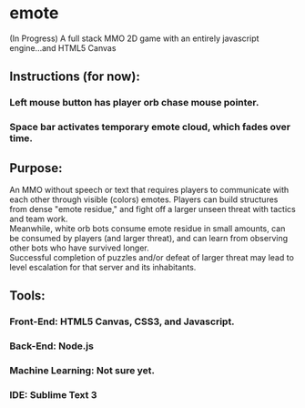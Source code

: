 # emote
(In Progress) A full stack MMO 2D game with an entirely javascript engine...and HTML5 Canvas
<br/>
## Instructions (for now):

### Left mouse button has player orb chase mouse pointer.

### Space bar activates temporary emote cloud, which fades over time.

## Purpose:

An MMO without speech or text that requires players to communicate with each other 
through visible (colors) emotes. Players can build structures from dense "emote residue," 
and fight off a larger unseen threat with tactics and team work.
<br/>
Meanwhile, white orb bots consume emote residue in small amounts, can be consumed by 
players (and larger threat), and can learn from observing other bots who have survived longer.
<br/>
Successful completion of puzzles and/or defeat of larger threat may lead to level escalation for
that server and its inhabitants.
<br/>

## Tools:

### Front-End: HTML5 Canvas, CSS3, and Javascript.

### Back-End: Node.js

### Machine Learning: Not sure yet.

### IDE: Sublime Text 3